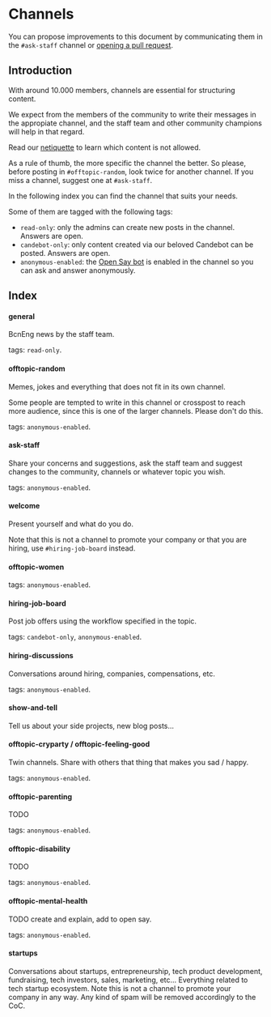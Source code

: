 # Channels

You can propose improvements to this document by communicating them in the
`#ask-staff` channel or [opening a pull
request](https://github.com/bcneng/website/blob/master/content/channels.md).

## Introduction

With around 10.000 members, channels are essential for structuring content.

We expect from the members of the community to write their messages in the
appropiate channel, and the staff team and other community champions will help
in that regard.

Read our [netiquette](/netiquette) to learn which content is not allowed.

As a rule of thumb, the more specific the channel the better. So please,
before posting in `#offtopic-random`, look twice for another channel. If you
miss a channel, suggest one at `#ask-staff`.

In the following index you can find the channel that suits your needs.

Some of them are tagged with the following tags:
- `read-only`: only the admins can create new posts in the channel. Answers are open.
- `candebot-only`: only content created via our beloved Candebot can be posted. Answers are open.
- `anonymous-enabled`: the [Open Say bot](https://opensay.co/) is enabled in 
the channel so you can ask and answer anonymously.

## Index

#### general

BcnEng news by the staff team.

tags: `read-only`.

#### offtopic-random

Memes, jokes and everything that does not fit in its own channel.

Some people are tempted to write in this channel or crosspost to reach more
audience, since this is one of the larger channels. Please don't do this.

tags: `anonymous-enabled`.

#### ask-staff 

Share your concerns and suggestions, ask the staff team and suggest changes to
the community, channels or whatever topic you wish.

tags: `anonymous-enabled`.

#### welcome

Present yourself and what do you do.

Note that this is not a channel to promote your company or that you are hiring,
use `#hiring-job-board` instead.

#### offtopic-women

tags: `anonymous-enabled`.

#### hiring-job-board

Post job offers using the workflow specified in the topic.

tags: `candebot-only`, `anonymous-enabled`.

#### hiring-discussions

Conversations around hiring, companies, compensations, etc.

tags: `anonymous-enabled`.

#### show-and-tell

Tell us about your side projects, new blog posts...

#### offtopic-cryparty / offtopic-feeling-good

Twin channels. Share with others that thing that makes you sad / happy.

tags: `anonymous-enabled`.

#### offtopic-parenting

TODO

tags: `anonymous-enabled`.

#### offtopic-disability

TODO

tags: `anonymous-enabled`.

#### offtopic-mental-health

TODO create and explain, add to open say.

tags: `anonymous-enabled`.

#### startups

Conversations about startups, entrepreneurship, tech product development, fundraising, tech investors, sales,  marketing, etc... Everything related to tech startup ecosystem.
Note  this is not a channel to promote your company in any way. Any kind of spam will be removed accordingly to the CoC.

